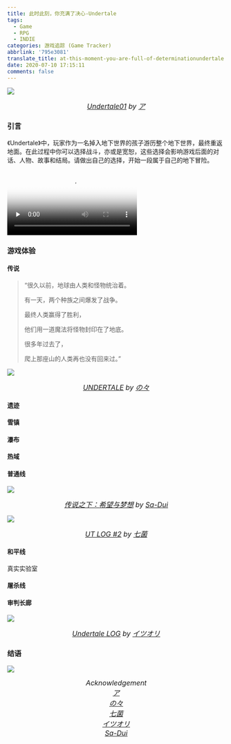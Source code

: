 ```yaml
---
title: 此时此刻，你充满了决心-Undertale
tags:
  - Game
  - RPG
  - INDIE
categories: 游戏追踪 (Game Tracker)
abbrlink: '795e3081'
translate_title: at-this-moment-you-are-full-of-determinationundertale
date: 2020-07-10 17:15:11
comments: false
---
```




![](https://cdn.jsdelivr.net/gh/Yousazoe/picgo-repo/img/007S8ZIlly1ggm00ecrbej30rs0iwhdt.jpg)

<div align=center>
  <font size="3">
    <i>
      <a href="https://www.pixiv.net/artworks/73392117">Undertale01</a> by 
      <a href="https://www.pixiv.net/users/38310320">ア</a>
    </i>
  </font>
</div>

### 引言

《Undertale》中，玩家作为一名掉入地下世界的孩子游历整个地下世界，最终重返地面。在此过程中你可以选择战斗，亦或是宽恕，这些选择会影响游戏后面的对话、人物、故事和结局。请做出自己的选择，开始一段属于自己的地下冒险。

<!-- more -->

<video id="video" controls="" preload="none" poster="https://steamcdn-a.akamaihd.net/steam/apps/391540/header.jpg?t=1579096091">       <source id="mp4" src="https://steamcdn-a.akamaihd.net/steam/apps/256655616/movie480.webm?t=1447377566" type="video/mp4">       </video>

### 游戏体验

#### 传说

> “很久以前，地球由人类和怪物统治着。
>
> 有一天，两个种族之间爆发了战争。
>
> 最终人类赢得了胜利，
>
> 他们用一道魔法将怪物封印在了地底。
>
> 很多年过去了，
>
> 爬上那座山的人类再也没有回来过。”

![](https://cdn.jsdelivr.net/gh/Yousazoe/picgo-repo/img/007S8ZIlly1ggnfdbifemj30p00gota4.jpg)

<div align=center>
  <font size="3">
    <i>
      <a href="https://www.pixiv.net/artworks/76906572">UNDERTALE</a> by 
      <a href="https://www.pixiv.net/users/15302050">の々</a>
    </i>
  </font>
</div>


#### 遗迹





#### 雪镇



#### 瀑布



#### 热域



#### 普通线



![](https://cdn.jsdelivr.net/gh/Yousazoe/picgo-repo/img/007S8ZIlly1ggojl1g7bcj30u018c7wh.jpg)

<div align=center>
  <font size="3">
    <i>
      <a href="https://www.pixiv.net/artworks/56643509">传说之下：希望与梦想</a> by 
      <a href="https://www.pixiv.net/users/3119788">Sa-Dui</a>
    </i>
  </font>
</div>







![](https://cdn.jsdelivr.net/gh/Yousazoe/picgo-repo/img/007S8ZIlly1ggoj85lwb2j30sg0lcjtc.jpg)

<div align=center>
  <font size="3">
    <i>
      <a href="https://www.pixiv.net/artworks/69667899">UT LOG #2</a> by 
      <a href="https://www.pixiv.net/users/5395865">七菌</a>
    </i>
  </font>
</div>





#### 和平线

真实实验室

#### 屠杀线



#### 审判长廊

![](https://cdn.jsdelivr.net/gh/Yousazoe/picgo-repo/img/007S8ZIlly1ggoixmq020j31xk0rv4qt.jpg)

<div align=center>
  <font size="3">
    <i>
      <a href="https://www.pixiv.net/artworks/60019952">Undertale LOG</a> by 
      <a href="https://www.pixiv.net/users/17053035">イツオリ</a>
    </i>
  </font>
</div>





### 结语





![](https://cdn.jsdelivr.net/gh/Yousazoe/picgo-repo/img/007S8ZIlly1ggnezykuhmj30hs0dcweo.jpg)



<div align=center><font size="3">
  <i> Acknowledgement <br/> 
  <a href="https://www.pixiv.net/users/38310320">ア</a><br/>
  <a href="https://www.pixiv.net/users/15302050">の々</a><br/>
  <a href="https://www.pixiv.net/users/5395865">七菌</a><br/>
  <a href="https://www.pixiv.net/users/17053035">イツオリ</a><br/>
  <a href="https://www.pixiv.net/users/3119788">Sa-Dui</a>  
  </i>
</font></div>


